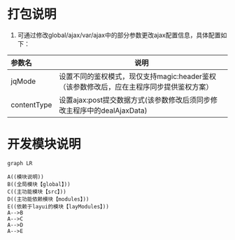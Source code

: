 # 打包说明
1. 可通过修改global/ajax/var/ajax中的部分参数更改ajax配置信息，具体配置如下：

|参数名|说明|
|:-----  |-----                           |
|jqMode|设置不同的鉴权模式，现仅支持magic:header鉴权（该参数修改后，应在主程序同步提供鉴权方案）|
|contentType|设置ajax:post提交数据方式(该参数修改后须同步修改主程序中的dealAjaxData)|

# 开发模块说明
```mermaid
graph LR

A((模块说明))
B((全局模块【global】))
C((主功能模块【src】))
D((主功能依赖模块【modules】))
E((依赖于layui的模块【layModules】))
A-->B
A-->C
A-->D
A-->E
```